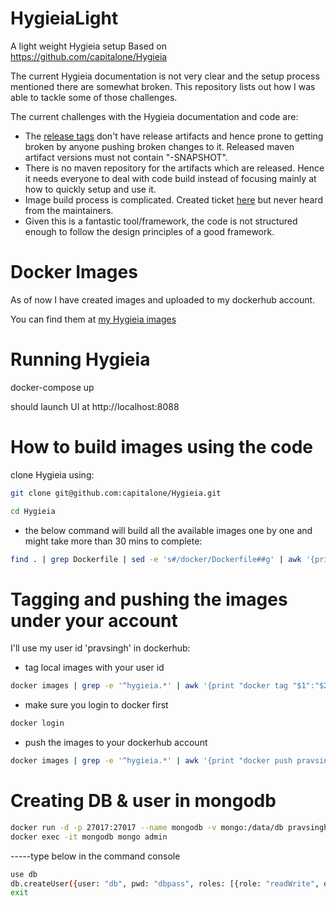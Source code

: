 # HygieiaLight
A light weight Hygieia setup
Based on https://github.com/capitalone/Hygieia

The current Hygieia documentation is not very clear and the setup process mentioned there are somewhat broken.
This repository lists out how I was able to tackle some of those challenges.

The current challenges with the Hygieia documentation and code are:
- The [release tags](https://github.com/capitalone/Hygieia/releases) don't have release artifacts and hence prone to getting broken by anyone pushing broken changes to it. Released maven artifact versions must not contain "-SNAPSHOT".
- There is no maven repository for the artifacts which are released. Hence it needs everyone to deal with code build instead of focusing mainly at how to quickly setup and use it.
- Image build process is complicated. Created ticket [here](https://github.com/capitalone/Hygieia/issues/1701) but never heard from the maintainers.
- Given this is a fantastic tool/framework, the code is not structured enough to follow the design principles of a good framework.


# Docker Images
As of now I have created images and uploaded to my dockerhub account.

You can find them at [my Hygieia images](https://cloud.docker.com/swarm/pravsingh/repository/list?name=hygieia&namespace=pravsingh&page=1)

# Running Hygieia
docker-compose up

should launch UI at http://localhost:8088

# How to build images using the code
clone Hygieia using:
```bash
git clone git@github.com:capitalone/Hygieia.git

cd Hygieia
```
 - the below command will build all the available images one by one and might take more than 30 mins to complete:
```bash
find . | grep Dockerfile | sed -e 's#/docker/Dockerfile##g' | awk '{print "mvn clean package -pl "$1" docker:build";}' | grep -v "/target" | sh
```
# Tagging and pushing the images under your account
I'll use my user id 'pravsingh' in dockerhub:

- tag local images with your user id
```bash
docker images | grep -e '^hygieia.*' | awk '{print "docker tag "$1":"$2" pravsingh/"$1;}' | sh
```
- make sure you login to docker first
```bash
docker login
```
- push the images to your dockerhub account
```bash
docker images | grep -e '^hygieia.*' | awk '{print "docker push pravsingh/"$1;}' | sh
```
# Creating DB & user in mongodb
```bash
docker run -d -p 27017:27017 --name mongodb -v mongo:/data/db pravsingh/hygieia-mongodb  mongod --smallfiles
docker exec -it mongodb mongo admin
```
-----type below in the command console
```bash
use db
db.createUser({user: "db", pwd: "dbpass", roles: [{role: "readWrite", db: "dashboard"}]})
exit
```
